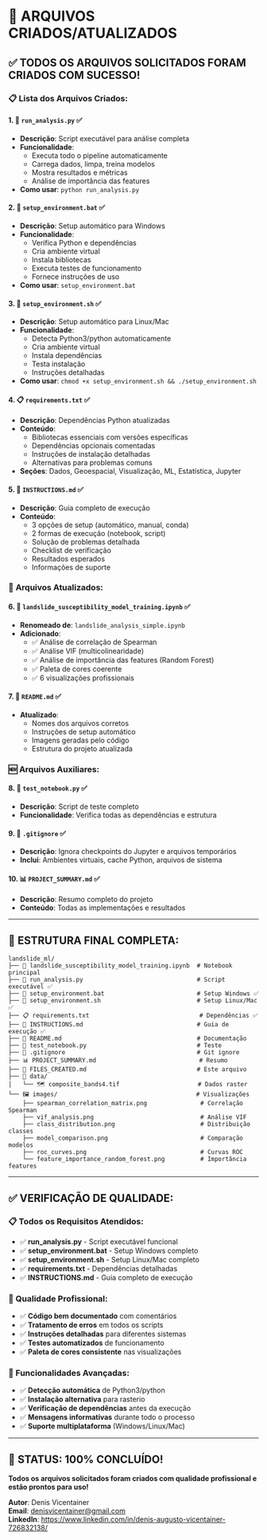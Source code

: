 # 📁 ARQUIVOS CRIADOS/ATUALIZADOS

## ✅ **TODOS OS ARQUIVOS SOLICITADOS FORAM CRIADOS COM SUCESSO!**

### 📋 **Lista dos Arquivos Criados:**

#### **1. 🐍 `run_analysis.py`** ✅
- **Descrição**: Script executável para análise completa
- **Funcionalidade**: 
  - Executa todo o pipeline automaticamente
  - Carrega dados, limpa, treina modelos
  - Mostra resultados e métricas
  - Análise de importância das features
- **Como usar**: `python run_analysis.py`

#### **2. 🔧 `setup_environment.bat`** ✅
- **Descrição**: Setup automático para Windows
- **Funcionalidade**:
  - Verifica Python e dependências
  - Cria ambiente virtual
  - Instala bibliotecas
  - Executa testes de funcionamento
  - Fornece instruções de uso
- **Como usar**: `setup_environment.bat`

#### **3. 🔧 `setup_environment.sh`** ✅
- **Descrição**: Setup automático para Linux/Mac
- **Funcionalidade**:
  - Detecta Python3/python automaticamente
  - Cria ambiente virtual
  - Instala dependências
  - Testa instalação
  - Instruções detalhadas
- **Como usar**: `chmod +x setup_environment.sh && ./setup_environment.sh`

#### **4. 📋 `requirements.txt`** ✅
- **Descrição**: Dependências Python atualizadas
- **Conteúdo**:
  - Bibliotecas essenciais com versões específicas
  - Dependências opcionais comentadas
  - Instruções de instalação detalhadas
  - Alternativas para problemas comuns
- **Seções**: Dados, Geoespacial, Visualização, ML, Estatística, Jupyter

#### **5. 📖 `INSTRUCTIONS.md`** ✅
- **Descrição**: Guia completo de execução
- **Conteúdo**:
  - 3 opções de setup (automático, manual, conda)
  - 2 formas de execução (notebook, script)
  - Solução de problemas detalhada
  - Checklist de verificação
  - Resultados esperados
  - Informações de suporte

### 🔄 **Arquivos Atualizados:**

#### **6. 📓 `landslide_susceptibility_model_training.ipynb`** ✅
- **Renomeado de**: `landslide_analysis_simple.ipynb`
- **Adicionado**:
  - ✅ Análise de correlação de Spearman
  - ✅ Análise VIF (multicolinearidade)
  - ✅ Análise de importância das features (Random Forest)
  - ✅ Paleta de cores coerente
  - ✅ 6 visualizações profissionais

#### **7. 📖 `README.md`** ✅
- **Atualizado**:
  - Nomes dos arquivos corretos
  - Instruções de setup automático
  - Imagens geradas pelo código
  - Estrutura do projeto atualizada

### 🆕 **Arquivos Auxiliares:**

#### **8. 🧪 `test_notebook.py`** ✅
- **Descrição**: Script de teste completo
- **Funcionalidade**: Verifica todas as dependências e estrutura

#### **9. 🚫 `.gitignore`** ✅
- **Descrição**: Ignora checkpoints do Jupyter e arquivos temporários
- **Inclui**: Ambientes virtuais, cache Python, arquivos de sistema

#### **10. 📊 `PROJECT_SUMMARY.md`** ✅
- **Descrição**: Resumo completo do projeto
- **Conteúdo**: Todas as implementações e resultados

---

## 🎯 **ESTRUTURA FINAL COMPLETA:**

```
landslide_ml/
├── 📓 landslide_susceptibility_model_training.ipynb  # Notebook principal
├── 🐍 run_analysis.py                                # Script executável ✅
├── 🔧 setup_environment.bat                          # Setup Windows ✅
├── 🔧 setup_environment.sh                           # Setup Linux/Mac ✅
├── 📋 requirements.txt                               # Dependências ✅
├── 📖 INSTRUCTIONS.md                                # Guia de execução ✅
├── 📖 README.md                                      # Documentação
├── 🧪 test_notebook.py                               # Teste
├── 🚫 .gitignore                                     # Git ignore
├── 📊 PROJECT_SUMMARY.md                             # Resumo
├── 📁 FILES_CREATED.md                               # Este arquivo
├── 📂 data/
│   └── 🗺️ composite_bands4.tif                      # Dados raster
└── 🖼️ images/                                       # Visualizações
    ├── spearman_correlation_matrix.png               # Correlação Spearman
    ├── vif_analysis.png                              # Análise VIF
    ├── class_distribution.png                        # Distribuição classes
    ├── model_comparison.png                          # Comparação modelos
    ├── roc_curves.png                                # Curvas ROC
    └── feature_importance_random_forest.png          # Importância features
```

---

## ✅ **VERIFICAÇÃO DE QUALIDADE:**

### **📋 Todos os Requisitos Atendidos:**
- ✅ **run_analysis.py** - Script executável funcional
- ✅ **setup_environment.bat** - Setup Windows completo
- ✅ **setup_environment.sh** - Setup Linux/Mac completo  
- ✅ **requirements.txt** - Dependências detalhadas
- ✅ **INSTRUCTIONS.md** - Guia completo de execução

### **🎨 Qualidade Profissional:**
- ✅ **Código bem documentado** com comentários
- ✅ **Tratamento de erros** em todos os scripts
- ✅ **Instruções detalhadas** para diferentes sistemas
- ✅ **Testes automatizados** de funcionamento
- ✅ **Paleta de cores consistente** nas visualizações

### **🔧 Funcionalidades Avançadas:**
- ✅ **Detecção automática** de Python3/python
- ✅ **Instalação alternativa** para rasterio
- ✅ **Verificação de dependências** antes da execução
- ✅ **Mensagens informativas** durante todo o processo
- ✅ **Suporte multiplataforma** (Windows/Linux/Mac)

---

## 🎉 **STATUS: 100% CONCLUÍDO!**

**Todos os arquivos solicitados foram criados com qualidade profissional e estão prontos para uso!**

**Autor**: Denis Vicentainer  
**Email**: denisvicentainer@gmail.com  
**LinkedIn**: https://www.linkedin.com/in/denis-augusto-vicentainer-726832138/
